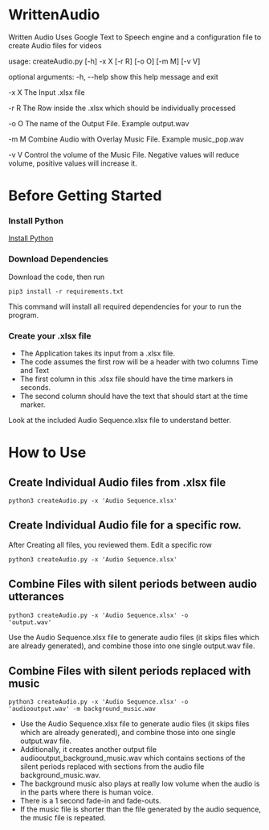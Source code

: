 # WrittenAudio
Written Audio Uses Google Text to Speech engine and a configuration file to create Audio files for videos


usage: createAudio.py [-h] -x X [-r R] [-o O] [-m M] [-v V]

optional arguments:
  -h, --help  show this help message and exit
  
  -x X        The Input .xlsx file
  
  -r R        The Row inside the .xlsx which should be individually processed
  
  -o O        The name of the Output File. Example output.wav
  
  -m M        Combine Audio with Overlay Music File. Example music_pop.wav
  
  -v V        Control the volume of the Music File. Negative values will
              reduce volume, positive values will increase it.

# Before Getting Started
### Install Python

[Install Python](http://www.python.org "Download Python")

### Download Dependencies

Download the code, then run 

<code>pip3 install -r requirements.txt</code>

This command will install all required dependencies for your to run the program.

### Create your .xlsx file
* The Application takes its input from a .xlsx file. 
* The code assumes the first row will be a header with two columns Time and Text
* The first column in this .xlsx file should have the time markers in seconds.
* The second column should have the text that should start at the time marker. 

Look at the included Audio Sequence.xlsx file to understand better.

# How to Use

## Create Individual Audio files from .xlsx file
 
<code>python3 createAudio.py -x 'Audio Sequence.xlsx'</code>

## Create Individual Audio file for a specific row.
After Creating all files, you reviewed them. Edit a specific row
 
<code>python3 createAudio.py -x 'Audio Sequence.xlsx'</code>

## Combine Files with silent periods between audio utterances
 
<code>python3 createAudio.py -x 'Audio Sequence.xlsx' -o 'output.wav'</code>

Use the Audio Sequence.xlsx file to generate audio files (it skips files which are already generated), and combine those into one single output.wav file. 

## Combine Files with silent periods replaced with music
 
<code>python3 createAudio.py -x 'Audio Sequence.xlsx' -o 'audiooutput.wav' -m background_music.wav</code>

* Use the Audio Sequence.xlsx file to generate audio files (it skips files which are already generated), and combine those into one single output.wav file. 
* Additionally, it creates another output file audiooutput_background_music.wav which contains sections of the silent periods replaced with sections from the audio file background_music.wav.
* The background music also plays at really low volume when the audio is in the parts where there is human voice.
* There is a 1 second fade-in and fade-outs.
* If the music file is shorter than the file generated by the audio sequence, the music file is repeated.
 
